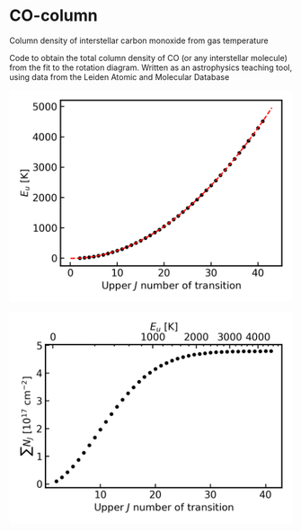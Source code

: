 # CO-column
Column density of interstellar carbon monoxide from gas temperature

Code to obtain the total column density of CO (or any interstellar molecule) from the fit to the rotation diagram.
Written as an astrophysics teaching tool, using data from the Leiden Atomic and Molecular Database

![](https://raw.githubusercontent.com/steviecurran/CO-column/refs/heads/main/Leiden_CO_E-T%3D568_c%3D35.28.png)

![](https://raw.githubusercontent.com/steviecurran/CO-column/refs/heads/main/Leiden_CO_N-T%3D568_c%3D35.28.png)
